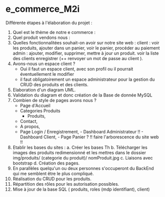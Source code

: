 # e_commerce_M2i

Différente étapes à l'élaboration du projet :

1.  Quel est le thème de notre e commerce :
2.  Quel produit vendons nous :
3.  Quelles fonctionnalitées souhait-on avoir sur notre site web :
    client : voir les produits, ajouter dans un panier, voir le panier, procéder au paiement
    admin : ajouter, modifier, supprimer, mettre à jour un produit. voir la liste des clients enregistrer (++ renvoyer un mot de passe au client ).
4.  Avons-nous un espace client ?
    - Oui il faut un espace client, avec son profil ou il pourrait éventuellement le modifier
    - il faut obligatoirement un espace administrateur pour la gestion du CRUD des produits et des clients.
5.  Elaboration d'un diagram UML.
6.  Validation du diagram et donc création de la Base de donnée MySQL
7.  Combien de style de pages avons nous ?
    - Page d'Accueil
    - Categories Produits
      - Produits,
    - Contact,
    - A propos,
    - Page Login / Enregistrement, - Dashboard Administrateur !! - Dashboard Client, - Page Panier ?
      !! faire l'arborescence du site web !!
8.  Etablir les bases du sites :
    a. Créer les bases Th
    b. Télécharger les images des produits redimensionné et les mettres dans le dossier img/produits/ (categorie du produit)/ nomProduit.jpg
    c. Liaisons avec bootstrap
    d. Création des pages.
9.  En parallèles quelqu'un ou deux personnes s'occuperont du BackEnd qui me semblent être le plus compliqué.
10. Réalisation du CRUD pour les produits.
11. Répartition des rôles pour les autorisation possibles.
12. Mise à jour de la base SQL ( produits, roles (mdp identifiant), client)
